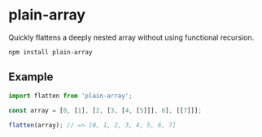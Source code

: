 # plain-array

Quickly flattens a deeply nested array without using functional recursion.

`npm install plain-array`

## Example

```js
import flatten from 'plain-array';

const array = [0, [1], [2, [3, [4, [5]]], 6], [[7]]];

flatten(array); // => [0, 1, 2, 3, 4, 5, 6, 7]
```
